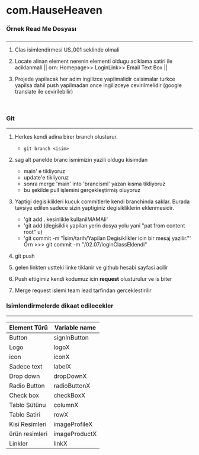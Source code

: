 # com.HauseHeaven
### Örnek Read Me Dosyası
### 
***
1. Clas isimlendirmesi US_001 seklinde olmali

2. Locate alinan element nerenin elementi oldugu aciklama satiri ile aciklanmali || orn: Homepage>> LoginLink>> Email Text Box ||

3. Projede yapilacak her adim ingilizce yapilmalidir calsimalar turkce yapilsa dahil push yapilmadan once ingilizceye cevirilmelidir (google translate ile cevirilebilir)

   <br/>
   
### Git
***
1. Herkes kendi adina birer branch olusturur.
    * `git branch <isim>`
      
2. sag alt panelde branc ismimizin yazili oldugu kisimdan
    * main' e tikliyoruz
    * update'e tikliyoruz
    * sonra merge 'main' into 'brancismi' yazan kısma tikliyoruz
    * bu şekilde pull işlemini gerçekleştirmiş oluyoruz
      
3. Yaptigi degisiklikleri kucuk commitlerle kendi branchinda saklar. Burada tavsiye edilen sadece sizin yaptiginiz degisikliklerin eklenmesidir.
    * 'git add . kesinlikle kullanilMAMAli'
    * 'git add (degisiklik yapilan yerin  dosya yolu yani "pat from content root" u)
    * 'git commit -m "İsim/tarih/Yapilan Degisiklikler icin bir mesaj yazilir."'
      Örn >>> git commit -m "<Kendi isminiz>/02.07/loginClassEklendi"
4. git push
   
5. gelen linkten ustteki linke tiklanir ve github hesabi sayfasi acilir
 
6. Push ettigimiz kendi kodumuz icin **request** olusturulur ve is biter
  
7. Merge request islemi team lead tarfindan gerceklestirilir


### Isimlendirmelerde dikaat edilecekler
***
| Element Türü   | Variable name |
|----------------|--------------|
| Button         | signInButton |    
| Logo           | logoX         |
| icon           | iconX        |
| Sadece text    | labelX       |
| Drop down      | dropDownX    |
| Radio Button   | radioButtonX |
| Check box      | checkBoxX    |
| Tablo Sütünu   | columnX      |
| Tablo Satiri   | rowX         |
| Kisi Resimleri | imageProfileX |
| ürün resimleri | imageProductX |
| Linkler        | linkX        |